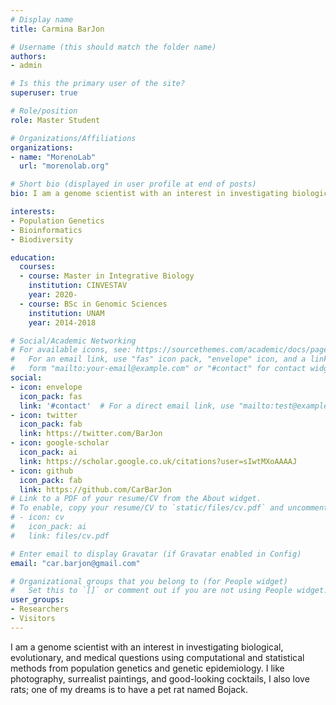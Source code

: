 ```yaml
---
# Display name
title: Carmina BarJon

# Username (this should match the folder name)
authors:
- admin

# Is this the primary user of the site?
superuser: true

# Role/position
role: Master Student

# Organizations/Affiliations
organizations:
- name: "MorenoLab"
  url: "morenolab.org"

# Short bio (displayed in user profile at end of posts)
bio: I am a genome scientist with an interest in investigating biological, evolutionary, and medical questions using computational and statistical methods from population genetics and genetic epidemiology

interests:
- Population Genetics 
- Bioinformatics 
- Biodiversity

education:
  courses:
  - course: Master in Integrative Biology
    institution: CINVESTAV
    year: 2020-
  - course: BSc in Genomic Sciences 
    institution: UNAM
    year: 2014-2018

# Social/Academic Networking
# For available icons, see: https://sourcethemes.com/academic/docs/page-builder/#icons
#   For an email link, use "fas" icon pack, "envelope" icon, and a link in the
#   form "mailto:your-email@example.com" or "#contact" for contact widget.
social:
- icon: envelope
  icon_pack: fas
  link: '#contact'  # For a direct email link, use "mailto:test@example.org".
- icon: twitter
  icon_pack: fab
  link: https://twitter.com/BarJon
- icon: google-scholar
  icon_pack: ai
  link: https://scholar.google.co.uk/citations?user=sIwtMXoAAAAJ
- icon: github
  icon_pack: fab
  link: https://github.com/CarBarJon
# Link to a PDF of your resume/CV from the About widget.
# To enable, copy your resume/CV to `static/files/cv.pdf` and uncomment the lines below.
# - icon: cv
#   icon_pack: ai
#   link: files/cv.pdf

# Enter email to display Gravatar (if Gravatar enabled in Config)
email: "car.barjon@gmail.com"

# Organizational groups that you belong to (for People widget)
#   Set this to `[]` or comment out if you are not using People widget.
user_groups:
- Researchers
- Visitors
---
```



I am a genome scientist with an interest in investigating biological, evolutionary, and medical questions using computational and statistical methods from population genetics and genetic epidemiology. I like photography, surrealist paintings, and good-looking cocktails, I also love rats; one of my dreams is to have a pet rat named Bojack.

